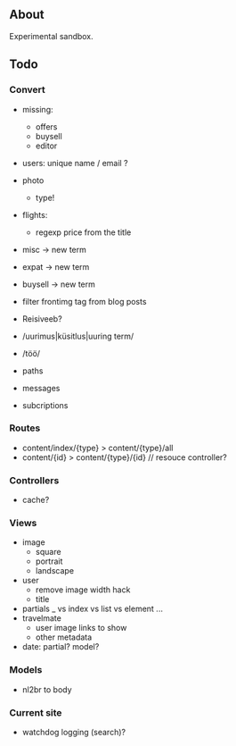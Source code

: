 ## About

Experimental sandbox.

## Todo

### Convert

- missing:

    - offers
    - buysell
    - editor

- users: unique name / email ?

- photo

    - type!

- flights:
    
    - regexp price from the title

- misc -> new term
- expat -> new term
- buysell -> new term

- filter frontimg tag from blog posts
- Reisiveeb?
- /uurimus|küsitlus|uuring term/
- /töö/

- paths
- messages
- subcriptions

### Routes

- content/index/{type} > content/{type}/all
- content/{id} > content/{type}/{id} // resouce controller?

### Controllers

- cache?

### Views
- image
    - square
    - portrait
    - landscape
- user
    - remove image width hack
    - title
- partials _ vs index vs list vs element ...
- travelmate
    - user image links to show
    - other metadata
- date: partial? model?

### Models

- nl2br to body

### Current site

- watchdog logging (search)?